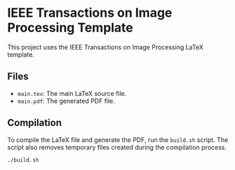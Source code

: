 # IEEE Transactions on Image Processing Template

This project uses the IEEE Transactions on Image Processing LaTeX template.

## Files

- `main.tex`: The main LaTeX source file.
- `main.pdf`: The generated PDF file.

## Compilation

To compile the LaTeX file and generate the PDF, run the `build.sh` script. The script also removes temporary files created during the compilation process.

```bash
./build.sh

